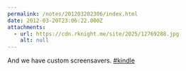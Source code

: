 ```yaml
---
permalink: /notes/201203202306/index.html
date: 2012-03-20T23:06:22.000Z
attachments:
  - url: https://cdn.rknight.me/site/2025/12769288.jpg
    alt: null
---
```


And we have custom screensavers. <a href="https://pixelfed.social/discover/tags/kindle?src=hash" title="#kindle" class="u-url hashtag" rel="external nofollow noopener">#kindle</a>
